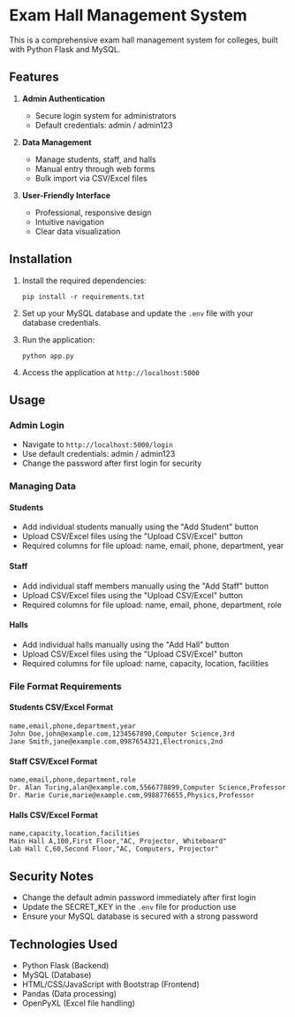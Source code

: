 # Exam Hall Management System

This is a comprehensive exam hall management system for colleges, built with Python Flask and MySQL.

## Features

1. **Admin Authentication**
   - Secure login system for administrators
   - Default credentials: admin / admin123

2. **Data Management**
   - Manage students, staff, and halls
   - Manual entry through web forms
   - Bulk import via CSV/Excel files

3. **User-Friendly Interface**
   - Professional, responsive design
   - Intuitive navigation
   - Clear data visualization

## Installation

1. Install the required dependencies:
   ```
   pip install -r requirements.txt
   ```

2. Set up your MySQL database and update the `.env` file with your database credentials.

3. Run the application:
   ```
   python app.py
   ```

4. Access the application at `http://localhost:5000`

## Usage

### Admin Login
- Navigate to `http://localhost:5000/login`
- Use default credentials: admin / admin123
- Change the password after first login for security

### Managing Data

#### Students
- Add individual students manually using the "Add Student" button
- Upload CSV/Excel files using the "Upload CSV/Excel" button
- Required columns for file upload: name, email, phone, department, year

#### Staff
- Add individual staff members manually using the "Add Staff" button
- Upload CSV/Excel files using the "Upload CSV/Excel" button
- Required columns for file upload: name, email, phone, department, role

#### Halls
- Add individual halls manually using the "Add Hall" button
- Upload CSV/Excel files using the "Upload CSV/Excel" button
- Required columns for file upload: name, capacity, location, facilities

### File Format Requirements

#### Students CSV/Excel Format
```
name,email,phone,department,year
John Doe,john@example.com,1234567890,Computer Science,3rd
Jane Smith,jane@example.com,0987654321,Electronics,2nd
```

#### Staff CSV/Excel Format
```
name,email,phone,department,role
Dr. Alan Turing,alan@example.com,5566778899,Computer Science,Professor
Dr. Marie Curie,marie@example.com,9988776655,Physics,Professor
```

#### Halls CSV/Excel Format
```
name,capacity,location,facilities
Main Hall A,100,First Floor,"AC, Projector, Whiteboard"
Lab Hall C,60,Second Floor,"AC, Computers, Projector"
```

## Security Notes

- Change the default admin password immediately after first login
- Update the SECRET_KEY in the `.env` file for production use
- Ensure your MySQL database is secured with a strong password

## Technologies Used

- Python Flask (Backend)
- MySQL (Database)
- HTML/CSS/JavaScript with Bootstrap (Frontend)
- Pandas (Data processing)
- OpenPyXL (Excel file handling)
